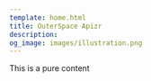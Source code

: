 ```yaml
---
template: home.html
title: OuterSpace Apizr
description: 
og_image: images/illustration.png
---
```


This is a pure content
